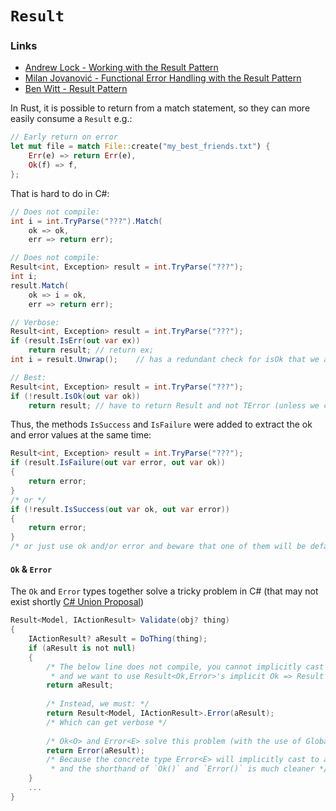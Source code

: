 ﻿# `Result`
### Links
- [Andrew Lock - Working with the Result Pattern](https://andrewlock.net/series/working-with-the-result-pattern/)
- [Milan Jovanović - Functional Error Handling with the Result Pattern](https://www.milanjovanovic.tech/blog/functional-error-handling-in-dotnet-with-the-result-pattern)
- [Ben Witt - Result Pattern](https://medium.com/@wgyxxbf/result-pattern-a01729f42f8c)

In Rust, it is possible to return from a match statement, so they can more easily consume a `Result`
e.g.:
```rust
// Early return on error
let mut file = match File::create("my_best_friends.txt") {
    Err(e) => return Err(e),
    Ok(f) => f,
};
```
That is hard to do in C#:
```csharp
// Does not compile:
int i = int.TryParse("???").Match(
    ok => ok,
    err => return err);

// Does not compile:
Result<int, Exception> result = int.TryParse("???");
int i;
result.Match(
    ok => i = ok,
    err => return err);

// Verbose:
Result<int, Exception> result = int.TryParse("???");
if (result.IsErr(out var ex))
    return result; // return ex;
int i = result.Unwrap();    // has a redundant check for isOk that we already know is true

// Best:
Result<int, Exception> result = int.TryParse("???");
if (!result.IsOk(out var ok))
    return result; // have to return Result and not TError (unless we call IsError or UnwrapErr)
```
Thus, the methods `IsSuccess` and `IsFailure` were added to extract the ok and error values at the same time:
```csharp
Result<int, Exception> result = int.TryParse("???");
if (result.IsFailure(out var error, out var ok))
{
    return error;    
}       
/* or */
if (!result.IsSuccess(out var ok, out var error))
{
    return error;
}
/* or just use ok and/or error and beware that one of them will be default() */
```

#### `Ok` & `Error`
The `Ok` and `Error` types together solve a tricky problem in C# (that may not exist shortly [C# Union Proposal](https://github.com/dotnet/csharplang/blob/18a527bcc1f0bdaf542d8b9a189c50068615b439/proposals/TypeUnions.md))
```csharp
Result<Model, IActionResult> Validate(obj? thing)
{
    IActionResult? aResult = DoThing(thing);
    if (aResult is not null)
    {
        /* The below line does not compile, you cannot implicitly cast from an Interface Type
         * and we want to use Result<Ok,Error>'s implicit Ok => Result as shorthand */
        return aResult;     
        
        /* Instead, we must: */
        return Result<Model, IActionResult>.Error(aResult);
        /* Which can get verbose */
        
        /* Ok<O> and Error<E> solve this problem (with the use of GlobalHelper): */
        return Error(aResult);
        /* Because the concrete type Error<E> will implicitly cast to a Result<?, E>
         * and the shorthand of `Ok()` and `Error()` is much cleaner */
    }
    ...
}
```
